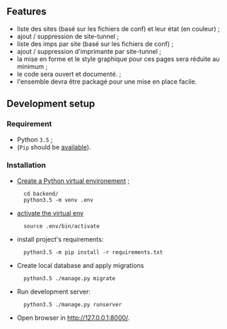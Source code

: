 
## Features

* liste des sites (basé sur les fichiers de conf) et leur état (en couleur) ;
* ajout / suppression de site-tunnel ;
* liste des imps par site (basé sur les fichiers de conf) ;
* ajout / suppression d'imprimante par site-tunnel ;
* la mise en forme et le style graphique pour ces pages sera réduite au minimum ;
* le code sera ouvert et documenté. ;
* l'ensemble devra être packagé pour une mise en place facile.

## Development setup

### Requirement

* Python `3.5` ;
* (`Pip` should be [available](https://pip.pypa.io/en/stable/installing/#do-i-need-to-install-pip)).

### Installation

* [Create a Python virtual environement](https://docs.python.org/3.5/library/venv.html#creating-virtual-environments) ;

        cd backend/
        python3.5 -m venv .env
    
* [activate the virtual env](https://packaging.python.org/en/latest/installing/#creating-virtual-environments)

        source .env/bin/activate
        
* install project's requirements:
    
        python3.5 -m pip install -r requirements.txt
        
* Create local database and apply migrations

        python3.5 ./manage.py migrate
        
* Run development server:

        python3.5 ./manage.py runserver
        
* Open browser in http://127.0.0.1:8000/.